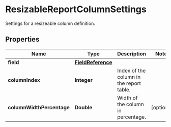 

# ResizableReportColumnSettings

Settings for a resizeable column definition.

## Properties

| Name | Type | Description | Notes |
|------------ | ------------- | ------------- | -------------|
|**field** | [**FieldReference**](FieldReference.md) |  |  |
|**columnIndex** | **Integer** | Index of the column in the report table. |  |
|**columnWidthPercentage** | **Double** | Width of the column in percentage. |  [optional] |



